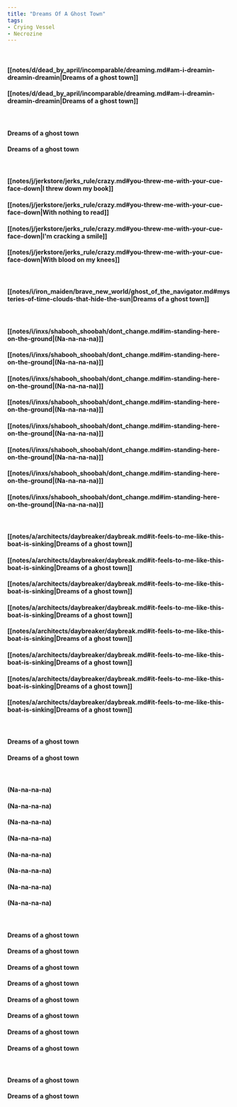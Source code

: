 ```yaml
---
title: "Dreams Of A Ghost Town"
tags:
- Crying Vessel
- Necrozine
---
```

&nbsp;
#### [[notes/d/dead_by_april/incomparable/dreaming.md#am-i-dreamin-dreamin-dreamin|Dreams of a ghost town]]
#### [[notes/d/dead_by_april/incomparable/dreaming.md#am-i-dreamin-dreamin-dreamin|Dreams of a ghost town]]
&nbsp;
#### Dreams of a ghost town
#### Dreams of a ghost town
&nbsp;
#### [[notes/j/jerkstore/jerks_rule/crazy.md#you-threw-me-with-your-cue-face-down|I threw down my book]]
#### [[notes/j/jerkstore/jerks_rule/crazy.md#you-threw-me-with-your-cue-face-down|With nothing to read]]
#### [[notes/j/jerkstore/jerks_rule/crazy.md#you-threw-me-with-your-cue-face-down|I'm cracking a smile]]
#### [[notes/j/jerkstore/jerks_rule/crazy.md#you-threw-me-with-your-cue-face-down|With blood on my knees]]
&nbsp;
#### [[notes/i/iron_maiden/brave_new_world/ghost_of_the_navigator.md#mysteries-of-time-clouds-that-hide-the-sun|Dreams of a ghost town]]
&nbsp;
#### [[notes/i/inxs/shabooh_shoobah/dont_change.md#im-standing-here-on-the-ground|(Na-na-na-na)]]
#### [[notes/i/inxs/shabooh_shoobah/dont_change.md#im-standing-here-on-the-ground|(Na-na-na-na)]]
#### [[notes/i/inxs/shabooh_shoobah/dont_change.md#im-standing-here-on-the-ground|(Na-na-na-na)]]
#### [[notes/i/inxs/shabooh_shoobah/dont_change.md#im-standing-here-on-the-ground|(Na-na-na-na)]]
#### [[notes/i/inxs/shabooh_shoobah/dont_change.md#im-standing-here-on-the-ground|(Na-na-na-na)]]
#### [[notes/i/inxs/shabooh_shoobah/dont_change.md#im-standing-here-on-the-ground|(Na-na-na-na)]]
#### [[notes/i/inxs/shabooh_shoobah/dont_change.md#im-standing-here-on-the-ground|(Na-na-na-na)]]
#### [[notes/i/inxs/shabooh_shoobah/dont_change.md#im-standing-here-on-the-ground|(Na-na-na-na)]]
&nbsp;
#### [[notes/a/architects/daybreaker/daybreak.md#it-feels-to-me-like-this-boat-is-sinking|Dreams of a ghost town]]
#### [[notes/a/architects/daybreaker/daybreak.md#it-feels-to-me-like-this-boat-is-sinking|Dreams of a ghost town]]
#### [[notes/a/architects/daybreaker/daybreak.md#it-feels-to-me-like-this-boat-is-sinking|Dreams of a ghost town]]
#### [[notes/a/architects/daybreaker/daybreak.md#it-feels-to-me-like-this-boat-is-sinking|Dreams of a ghost town]]
#### [[notes/a/architects/daybreaker/daybreak.md#it-feels-to-me-like-this-boat-is-sinking|Dreams of a ghost town]]
#### [[notes/a/architects/daybreaker/daybreak.md#it-feels-to-me-like-this-boat-is-sinking|Dreams of a ghost town]]
#### [[notes/a/architects/daybreaker/daybreak.md#it-feels-to-me-like-this-boat-is-sinking|Dreams of a ghost town]]
#### [[notes/a/architects/daybreaker/daybreak.md#it-feels-to-me-like-this-boat-is-sinking|Dreams of a ghost town]]
&nbsp;
#### Dreams of a ghost town
#### Dreams of a ghost town
&nbsp;
#### (Na-na-na-na)
#### (Na-na-na-na)
#### (Na-na-na-na)
#### (Na-na-na-na)
#### (Na-na-na-na)
#### (Na-na-na-na)
#### (Na-na-na-na)
#### (Na-na-na-na)
&nbsp;
#### Dreams of a ghost town
#### Dreams of a ghost town
#### Dreams of a ghost town
#### Dreams of a ghost town
#### Dreams of a ghost town
#### Dreams of a ghost town
#### Dreams of a ghost town
#### Dreams of a ghost town
&nbsp;
#### Dreams of a ghost town
#### Dreams of a ghost town
